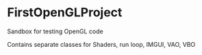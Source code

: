 # FirstOpenGLProject

Sandbox for testing OpenGL code
<p>Contains separate classes for Shaders, run loop, IMGUI, VAO, VBO</p>

